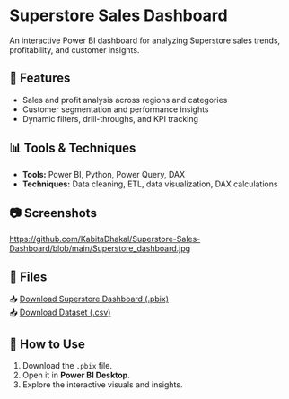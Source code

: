 # Superstore Sales Dashboard  
An interactive Power BI dashboard for analyzing Superstore sales trends, profitability, and customer insights.  

## 📌 Features  
- Sales and profit analysis across regions and categories  
- Customer segmentation and performance insights  
- Dynamic filters, drill-throughs, and KPI tracking  

## 📊 Tools & Techniques  
- **Tools:** Power BI, Python, Power Query, DAX  
- **Techniques:** Data cleaning, ETL, data visualization, DAX calculations  

## 📷 Screenshots  
https://github.com/KabitaDhakal/Superstore-Sales-Dashboard/blob/main/Superstore_dashboard.jpg

## 📂 Files  
📥 [Download Superstore Dashboard (.pbix)](https://github.com/yourusername/your-repo/raw/main/Superstore_dashboard.pbix)  
📥 [Download Dataset (.csv)](https://github.com/yourusername/your-repo/raw/main/dataset.csv)  

## 🚀 How to Use  
1. Download the `.pbix` file.  
2. Open it in **Power BI Desktop**.  
3. Explore the interactive visuals and insights.  
